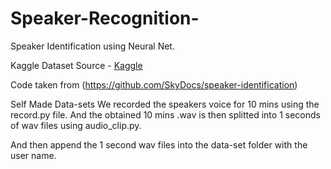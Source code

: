 # Speaker-Recognition-
Speaker Identification using Neural Net.

Kaggle
Dataset Source - [Kaggle](https://www.kaggle.com/kongaevans/speaker-recognition-dataset)

Code taken from (https://github.com/SkyDocs/speaker-identification)

Self Made Data-sets
We recorded the speakers voice for 10 mins using the record.py file. And the obtained 10 mins .wav is then splitted into 1 seconds of wav files using audio_clip.py.

And then append the 1 second wav files into the data-set folder with the user name.

